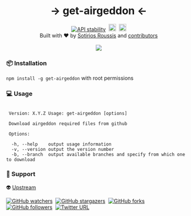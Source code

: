<h1 align="center">&#8594; get-airgeddon &#8592;</h1>

<div align="center">
  <a href="https://nodejs.org/api/documentation.html#documentation_stability_index"><img src="https://img.shields.io/badge/stability-experimental-orange.svg" alt="API stability"/></a>&nbsp;&nbsp;<a href="https://badge.fury.io/js/get-airgeddon"><img src="https://badge.fury.io/js/get-airgeddon.svg" alt="npm version" height="20"></a>&nbsp;&nbsp;<a href="https://travis-ci.org/xtonousou/get-airgeddon"><img src="https://img.shields.io/travis/xtonousou/get-airgeddon.svg" alt="Travis build" height="20"></a>
</div>

<div align="center">
  Built with ❤︎ by
  <a href="https://github.com/xtonousou">Sotirios Roussis</a> and
  <a href="https://github.com/xtonousou/get-airgeddon/graphs/contributors">
    contributors
  </a>
</div>

<br />

<div align="center">
  <a href="https://nodei.co/npm/get-airgeddon/"><img src="https://nodei.co/npm/get-airgeddon.png?downloads=true&downloadRank=true&stars=true"></a>
</div>

### :package: Installation

`npm install -g get-airgeddon` with root permissions

### :computer: Usage

```

 Version: X.Y.Z Usage: get-airgeddon [options]

 Download airgeddon required files from github

 Options:

  -h, --help	output usage information
  -v, --version	output the version number
  -b, --branch	output available branches and specify from which one to download

```

### :pray: Support

:alien: [Upstream](https://github.com/v1s1t0r1sh3r3/airgeddon)

[![GitHub watchers](https://img.shields.io/github/watchers/xtonousou/get-airgeddon.svg?style=social&label=Watch)](https://github.com/xtonousou/get-airgeddon/subscription)&nbsp;&nbsp;[![GitHub stargazers](https://img.shields.io/github/stars/xtonousou/get-airgeddon.svg?style=social&label=Star)](https://github.com/xtonousou/get-airgeddon)&nbsp;&nbsp;[![GitHub forks](https://img.shields.io/github/forks/xtonousou/get-airgeddon.svg?style=social&label=Fork)](https://github.com/xtonousou/get-airgeddon/fork)&nbsp;&nbsp;[![GitHub followers](https://img.shields.io/github/followers/xtonousou.svg?style=social&label=Follow)](https://github.com/xtonousou)&nbsp;&nbsp;[![Twitter URL](https://img.shields.io/twitter/url/http/shields.io.svg?style=social)](https://twitter.com/intent/tweet?text=Download%20airgeddon%27s%20required%20files%20from%20github.%20%20https://github.com/xtonousou/get-airgeddon%20%20https://www.npmjs.com/package/get-airgeddon)

[airgeddon]: https://github.com/v1s1t0r1sh3r3/airgeddon "by v1s1t0r"

